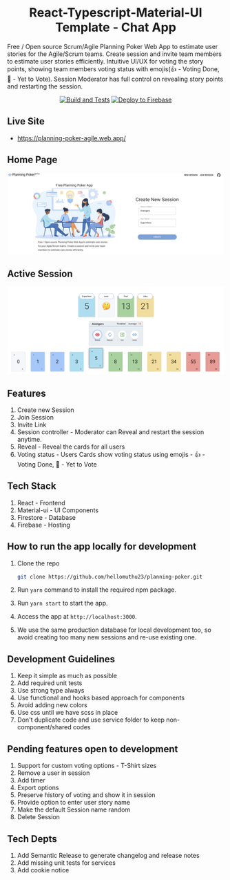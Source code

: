 
<h1 align="center">React-Typescript-Material-UI Template - Chat App</h1>

Free / Open source Scrum/Agile Planning Poker Web App to estimate user stories for the Agile/Scrum teams. Create session and invite team members to estimate user stories efficiently. Intuitive UI/UX for voting the story points, showing team members voting status with emojis(👍 - Voting Done, 🤔 - Yet to Vote). Session Moderator has full control on revealing story points and restarting the session.

<div align="center">
  
[![Build and Tests](https://github.com/hellomuthu23/planning-poker/actions/workflows/build-and-tests.yml/badge.svg)](https://github.com/hellomuthu23/planning-poker/actions/workflows/build-and-tests.yml)
[![Deploy to Firebase](https://github.com/hellomuthu23/planning-poker/actions/workflows/deploy-to-firebase-on-master.yml/badge.svg)](https://github.com/hellomuthu23/planning-poker/actions/workflows/deploy-to-firebase-on-master.yml)

</div>

## Live Site

- <https://planning-poker-agile.web.app/>

## Home Page

<img src="docs/HomePage.jpg"  />

## Active Session

<img src="docs/ActiveSession.jpg"  />

## Features

1. Create new Session
2. Join Session
3. Invite Link
4. Session controller - Moderator can Reveal and restart the session anytime.
5. Reveal - Reveal the cards for all users
6. Voting status - Users Cards show voting status using emojis - 👍 - Voting Done, 🤔 - Yet to Vote

## Tech Stack

1. React - Frontend
2. Material-ui - UI Components
3. Firestore - Database
4. Firebase - Hosting

## How to run the app locally for development

1. Clone the repo

    ```bash
    git clone https://github.com/hellomuthu23/planning-poker.git
    ```

2. Run `yarn` command to install the required npm package.
3. Run `yarn start` to start the app.
4. Access the app at `http://localhost:3000`.
5. We use the same production database for local development too, so avoid creating too many new sessions and re-use existing one.

## Development Guidelines

1. Keep it simple as much as possible
2. Add required unit tests
3. Use strong type always
4. Use functional and hooks based approach for components
5. Avoid adding new colors
6. Use css until we have scss in place
7. Don't duplicate code and use service folder to keep non-component/shared codes

## Pending features open to development

1. Support for custom voting options - T-Shirt sizes
2. Remove a user in session
3. Add timer
4. Export options
5. Preserve history of voting and show it in session
6. Provide option to enter user story name
7. Make the default Session name random
8. Delete Session

## Tech Depts

1. Add Semantic Release to generate changelog and release notes
2. Add missing unit tests for services
3. Add cookie notice
